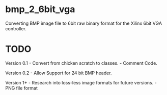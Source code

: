 bmp_2_6bit_vga
==============

Converting BMP image file to 6bit raw binary format for the Xilinx 6bit VGA controller.


TODO
==============

Version 0.1
	-	Convert from chicken scratch to classes.
	-	Comment Code.

Version 0.2
	-	Allow Support for 24 bit BMP header.

Version 1+
	-	Research into loss-less image formats for future versions.
	-	PNG file format
